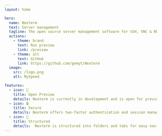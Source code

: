 ```yaml
---
layout: home

hero:
  name: Nexterm
  text: Server management
  tagline: The open source server management software for SSH, VNC & RDP
  actions:
    - theme: brand
      text: Run preview
      link: /preview
    - theme: alt
      text: GitHub
      link: https://github.com/gnmyt/Nexterm
  image:
    src: /logo.png
    alt: MySpeed

features:
  - icon: 👀
    title: Open Preview
    details: Nexterm is currently in development and is open for preview. 
  - icon: 🔒
    title: Secure
    details: Nexterm offers two-factor authentication and session management.
  - icon: 📁
    title: Structured
    details:  Nexterm is structured into folders and tabs for easy navigation.
---
```


<style>
:root {
  --vp-home-hero-name-color: #314BD3;

  --vp-home-hero-image-background-image: linear-gradient(rgba(49,75,211,0.25), rgba(49,75,211,0.25));
  --vp-home-hero-image-filter: blur(100px);
}
</style>